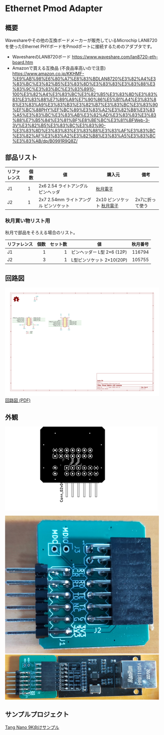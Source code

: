 # Ethernet Pmod Adapter

## 概要

Waveshareやその他の互換ボードメーカーが販売しているMicrochip LAN8720を使ったEthernet PHYボードをPmodポートに接続するためのアダプタです。

* WaveshareのLAN8720ボード https://www.waveshare.com/lan8720-eth-board.htm
* Amazonで買える互換品 (不良品率高いので注意) https://www.amazon.co.jp/KKHMF-%E9%AB%98%E6%80%A7%E8%83%BDLAN8720%E3%82%A4%E3%83%BC%E3%82%B5%E3%83%8D%E3%83%83%E3%83%88%E3%83%9C%E3%83%BC%E3%83%8910-100%E3%82%A4%E3%83%BC%E3%82%B5%E3%83%8D%E3%83%83%E3%83%88%E7%89%A9%E7%90%86%E5%B1%A4%E3%83%88%E3%83%A9%E3%83%B3%E3%82%B7%E3%83%BC%E3%83%90%EF%BC%88PHY%EF%BC%89%E3%83%A2%E3%82%B8%E3%83%A5%E3%83%BC%E3%83%AB%E3%82%AD%E3%83%83%E3%83%88%E7%B5%84%E3%81%BF%E8%BE%BC%E3%81%BFWeb-3-3V%E3%82%B5%E3%83%BC%E3%83%90-%E3%83%8D%E3%83%83%E3%83%88%E3%83%AF%E3%83%BC%E3%82%AF%E3%83%A2%E3%82%B8%E3%83%A5%E3%83%BC%E3%83%AB/dp/B0991R9Q8Z/

## 部品リスト

| リファレンス                            | 個数 | 値                                                    | 購入元                                                                                                                                                | 備考                                       |
| :-------------------------------------- | ---- | ----------------------------------------------------- | ----------------------------------------------------------------------------------------------------------------------------------------------------- | ------------------------------------------ |
| J1                                      | 1    | 2x6 2.54 ライトアングル ピンヘッダ                    | [秋月電子](https://akizukidenshi.com/catalog/g/g116794/)                                                                                              |                                            |
| J2                                      | 1    | 2x7 2.54mm ライトアングル ピンソケット                | 2x10 ピンソケット [秋月電子](https://akizukidenshi.com/catalog/g/g105755/)                                                                            | 2x7に折って使う                            |

### 秋月買い物リスト用

秋月で部品をそろえる場合のリスト。

| リファレンス | 個数 | セット数 | 値                         | 秋月番号 |
| :----------- | ---: | -------: | -------------------------- | -------: |
| J1           |    1 |        1 | ピンヘッダー L型 2×6 (12P) |   116794 |
| J2           |    3 |        1 | L型ピンソケット 2×10(20P)  |   105755 |

## 回路図

![回路図 (SVG)](./doc/Pmod_Adapter_Ethernet.svg)
[回路図 (PDF)](./doc/Pmod_Adapter_Ethernet.pdf)

## 外観

![ボード画像](./doc/Pmod_Adapter_Ethernet-brd.svg)

![ボード写真1 (単体)](./doc/Pmod_Adapter_Ethernet_photo_1.jpg)
![ボード写真2 (LAN8720ボード接続)](./doc/Pmod_Adapter_Ethernet_photo_2.jpg)

## サンプルプロジェクト

[Tang Nano 9K向けサンプル](https://github.com/ciniml/fpga_samples/tree/main/eda/ethernet_icmp/src/tangnano9k_pmod)